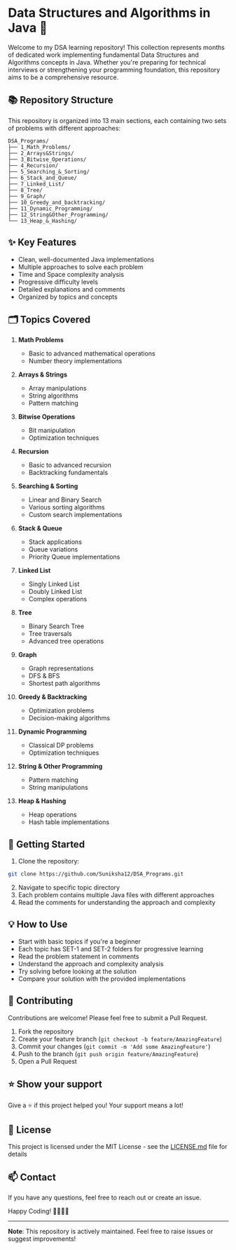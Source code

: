 # Data Structures and Algorithms in Java 🚀

Welcome to my DSA learning repository! This collection represents months of dedicated work implementing fundamental Data Structures and Algorithms concepts in Java. Whether you're preparing for technical interviews or strengthening your programming foundation, this repository aims to be a comprehensive resource.

## 📚 Repository Structure

This repository is organized into 13 main sections, each containing two sets of problems with different approaches:

```
DSA_Programs/
├── 1_Math_Problems/
├── 2_Arrays&Strings/
├── 3_Bitwise_Operations/
├── 4_Recursion/
├── 5_Searching_&_Sorting/
├── 6_Stack_and_Queue/
├── 7_Linked_List/
├── 8_Tree/
├── 9_Graph/
├── 10_Greedy_and_backtracking/
├── 11_Dynamic_Programming/
├── 12_String&Other_Programming/
└── 13_Heap_&_Hashing/
```

## ✨ Key Features

- Clean, well-documented Java implementations
- Multiple approaches to solve each problem
- Time and Space complexity analysis
- Progressive difficulty levels
- Detailed explanations and comments
- Organized by topics and concepts

## 🗂️ Topics Covered

1. **Math Problems**
   - Basic to advanced mathematical operations
   - Number theory implementations

2. **Arrays & Strings**
   - Array manipulations
   - String algorithms
   - Pattern matching

3. **Bitwise Operations**
   - Bit manipulation
   - Optimization techniques

4. **Recursion**
   - Basic to advanced recursion
   - Backtracking fundamentals

5. **Searching & Sorting**
   - Linear and Binary Search
   - Various sorting algorithms
   - Custom search implementations

6. **Stack & Queue**
   - Stack applications
   - Queue variations
   - Priority Queue implementations

7. **Linked List**
   - Singly Linked List
   - Doubly Linked List
   - Complex operations

8. **Tree**
   - Binary Search Tree
   - Tree traversals
   - Advanced tree operations

9. **Graph**
   - Graph representations
   - DFS & BFS
   - Shortest path algorithms

10. **Greedy & Backtracking**
    - Optimization problems
    - Decision-making algorithms

11. **Dynamic Programming**
    - Classical DP problems
    - Optimization techniques

12. **String & Other Programming**
    - Pattern matching
    - String manipulations

13. **Heap & Hashing**
    - Heap operations
    - Hash table implementations

## 🚀 Getting Started

1. Clone the repository:
```bash
git clone https://github.com/Suniksha12/DSA_Programs.git
```

2. Navigate to specific topic directory
3. Each problem contains multiple Java files with different approaches
4. Read the comments for understanding the approach and complexity

## 💡 How to Use

- Start with basic topics if you're a beginner
- Each topic has SET-1 and SET-2 folders for progressive learning
- Read the problem statement in comments
- Understand the approach and complexity analysis
- Try solving before looking at the solution
- Compare your solution with the provided implementations

## 🤝 Contributing

Contributions are welcome! Please feel free to submit a Pull Request.

1. Fork the repository
2. Create your feature branch (`git checkout -b feature/AmazingFeature`)
3. Commit your changes (`git commit -m 'Add some AmazingFeature'`)
4. Push to the branch (`git push origin feature/AmazingFeature`)
5. Open a Pull Request

## ⭐ Show your support

Give a ⭐️ if this project helped you! Your support means a lot!

## 📝 License

This project is licensed under the MIT License - see the [LICENSE.md](LICENSE.md) file for details

## 📫 Contact

If you have any questions, feel free to reach out or create an issue.

Happy Coding! 👨‍💻👩‍💻

---
**Note**: This repository is actively maintained. Feel free to raise issues or suggest improvements!
